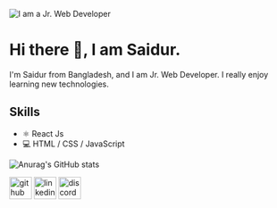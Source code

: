 
![I am a Jr. Web Developer](https://previews.123rf.com/images/karpenkoilia/karpenkoilia1806/karpenkoilia180600011/102988806-vector-line-web-concept-for-programming-linear-web-banner-for-coding-.jpg)

# Hi there 👋, I am Saidur.
I'm Saidur from Bangladesh, and I am Jr. Web Developer. I really enjoy learning new technologies.

## Skills 

* ⚛ React Js
* 💻 HTML / CSS / JavaScript


![Anurag's GitHub stats](https://github-readme-stats.vercel.app/api?username=programmer-saidur&show_icons=true&theme=radical)


[<img src='https://cdn.jsdelivr.net/npm/simple-icons@3.0.1/icons/github.svg' alt='github' height='40'>](https://github.com/programmer-saidur)  [<img src='https://cdn.jsdelivr.net/npm/simple-icons@3.0.1/icons/linkedin.svg' alt='linkedin' height='40'>](https://www.linkedin.com/in/saidur-rahman-6986b2201/)  [<img src='https://cdn.jsdelivr.net/npm/simple-icons@3.0.1/icons/discord.svg' alt='discord' height='40'>](https://discord.com/channels/@me/761197542188777514)  


